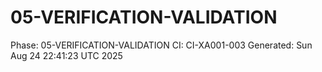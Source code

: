 # 05-VERIFICATION-VALIDATION
Phase: 05-VERIFICATION-VALIDATION
CI: CI-XA001-003
Generated: Sun Aug 24 22:41:23 UTC 2025
